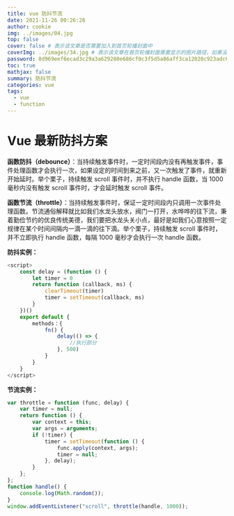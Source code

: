 ```yaml
---
title: vue 防抖节流
date: 2021-11-26 00:26:28
author: cookie
img: ../images/04.jpg
top: false
cover: false # 表示该文章是否需要加入到首页轮播封面中
coverImg: ../images/34.jpg # 表示该文章在首页轮播封面需要显示的图片路径，如果没有，则默认使用文章的特色图片
password: 8d969eef6ecad3c29a3a629280e686cf0c3f5d5a86aff3ca12020c923adc6c92
toc: true
mathjax: false
summary: 防抖节流
categories: vue
tags:
  - vue
  - function
---
```


# Vue 最新防抖方案

**函数防抖（debounce）**：当持续触发事件时，一定时间段内没有再触发事件，事件处理函数才会执行一次，如果设定的时间到来之前，又一次触发了事件，就重新开始延时。举个栗子，持续触发 scroll 事件时，并不执行 handle 函数，当 1000 毫秒内没有触发 scroll 事件时，才会延时触发 scroll 事件。

**函数节流（throttle）**：当持续触发事件时，保证一定时间段内只调用一次事件处理函数。节流通俗解释就比如我们水龙头放水，阀门一打开，水哗哗的往下流，秉着勤俭节约的优良传统美德，我们要把水龙头关小点，最好是如我们心意按照一定规律在某个时间间隔内一滴一滴的往下滴。举个栗子，持续触发 scroll 事件时，并不立即执行 handle 函数，每隔 1000 毫秒才会执行一次 handle 函数。

**防抖实例：**

```javascript
<script>
    const delay = (function () {
        let timer = 0
        return function (callback, ms) {
            clearTimeout(timer)
            timer = setTimeout(callback, ms)
        }
    })()
    export default {
        methods：{
            fn() {
                delay(() => {
                    //执行部分
                }, 500)
            }
        }
    }
</script>
```

**节流实例：**

```javascript
var throttle = function (func, delay) {
    var timer = null;
    return function () {
        var context = this;
        var args = arguments;
        if (!timer) {
            timer = setTimeout(function () {
                func.apply(context, args);
                timer = null;
            }, delay);
        }
    };
};
function handle() {
    console.log(Math.random());
}
window.addEventListener("scroll", throttle(handle, 1000));
```
